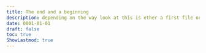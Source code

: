 ```yaml
---
title: The end and a beginning
description: depending on the way look at this is ether a first file or last start or a finish beginning or end.
date: 0001-01-01
draft: false
toc: true
ShowLastmod: true
---
```

